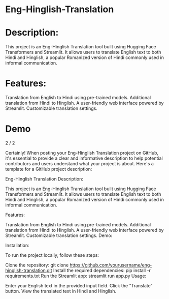 # Eng-Hinglish-Translation

# Description:

This project is an Eng-Hinglish Translation tool built using Hugging Face Transformers and Streamlit. It allows users to translate English text to both Hindi and Hinglish, a popular Romanized version of Hindi commonly used in informal communication.

# Features:

Translation from English to Hindi using pre-trained models.
Additional translation from Hindi to Hinglish.
A user-friendly web interface powered by Streamlit.
Customizable translation settings.

# Demo




2 / 2

Certainly! When posting your Eng-Hinglish Translation project on GitHub, it's essential to provide a clear and informative description to help potential contributors and users understand what your project is about. Here's a template for a GitHub project description:

Eng-Hinglish Translation
Description:

This project is an Eng-Hinglish Translation tool built using Hugging Face Transformers and Streamlit. It allows users to translate English text to both Hindi and Hinglish, a popular Romanized version of Hindi commonly used in informal communication.

Features:

Translation from English to Hindi using pre-trained models.
Additional translation from Hindi to Hinglish.
A user-friendly web interface powered by Streamlit.
Customizable translation settings.
Demo:



Installation:

To run the project locally, follow these steps:

Clone the repository: git clone https://github.com/yourusername/eng-hinglish-translation.git
Install the required dependencies: pip install -r requirements.txt
Run the Streamlit app: streamlit run app.py
Usage:

Enter your English text in the provided input field.
Click the "Translate" button.
View the translated text in Hindi and Hinglish.
